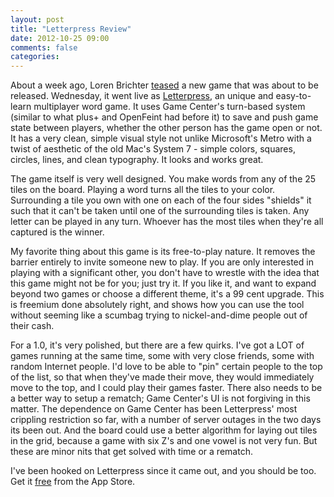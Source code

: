 ```yaml
---
layout: post
title: "Letterpress Review"
date: 2012-10-25 09:00
comments: false
categories: 
---
```


About a week ago, Loren Brichter [teased](http://www.atebits.com/news/atebits-2-0/) a new game that was about to be released. Wednesday, it went live as [Letterpress](http://www.atebits.com/letterpress/), an unique and easy-to-learn multiplayer word game. It uses Game Center's turn-based system (similar to what plus+ and OpenFeint had before it) to save and push game state between players, whether the other person has the game open or not. It has a very clean, simple visual style not unlike Microsoft's Metro with a twist of aesthetic of the old Mac's System 7 - simple colors, squares, circles, lines, and clean typography. It looks and works great.

The game itself is very well designed. You make words from any of the 25 tiles on the board. Playing a word turns all the tiles to your color. Surrounding a tile you own with one on each of the four sides "shields" it such that it can't be taken until one of the surrounding tiles is taken. Any letter can be played in any turn. Whoever has the most tiles when they're all captured is the winner.

My favorite thing about this game is its free-to-play nature. It removes the barrier entirely to invite someone new to play. If you are only interested in playing with a significant other, you don't have to wrestle with the idea that this game might not be for you; just try it. If you like it, and want to expand beyond two games or choose a different theme, it's a 99 cent upgrade. This is freemium done absolutely right, and shows how you can use the tool without seeming like a scumbag trying to nickel-and-dime people out of their cash.

For a 1.0, it's very polished, but there are a few quirks. I've got a LOT of games running at the same time, some with very close friends, some with random Internet people. I'd love to be able to "pin" certain people to the top of the list, so that when they've made their move, they would immediately move to the top, and I could play their games faster. There also needs to be a better way to setup a rematch; Game Center's UI is not forgiving in this matter. The dependence on Game Center has been Letterpress' most crippling restriction so far, with a number of server outages in the two days its been out. And the board could use a better algorithm for laying out tiles in the grid, because a game with six Z's and one vowel is not very fun. But these are minor nits that get solved with time or a rematch.

I've been hooked on Letterpress since it came out, and you should be too. Get it [free](https://itunes.apple.com/us/app/letterpress-word-game/id526619424?mt=8) from the App Store.
